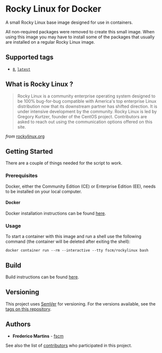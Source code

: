 # Rocky Linux for Docker

A small Rocky Linux base image designed for use in containers.

All non-required packages were removed to create this small image. When using
this image you may have to install some of the packages that usually are
installed on a regular Rocky Linux image.

## Supported tags

- [`8`][latest], [`latest`][latest]

[latest]: https://github.com/fscm/docker-rockylinux/blob/master/rockylinux8/Dockerfile

## What is Rocky Linux ?

> Rocky Linux is a community enterprise operating system designed to be 100% bug-for-bug compatible with America's top enterprise Linux distribution now that its downstream partner has shifted direction. It is under intensive development by the community. Rocky Linux is led by Gregory Kurtzer, founder of the CentOS project. Contributors are asked to reach out using the communication options offered on this site.

*from* [rockylinux.org](https://rockylinux.org)

## Getting Started

There are a couple of things needed for the script to work.

### Prerequisites

Docker, either the Community Edition (CE) or Enterprise Edition (EE), needs to
be installed on your local computer.

#### Docker

Docker installation instructions can be found
[here](https://docs.docker.com/install/).

### Usage

To start a container with this image and run a shell use the following
command (the container will be deleted after exiting the shell):

```shell
docker container run --rm --interactive --tty fscm/rockylinux bash
```

## Build

Build instructions can be found
[here](https://github.com/fscm/docker-rockylinux/blob/master/README.build.md).

## Versioning

This project uses [SemVer](http://semver.org/) for versioning. For the versions
available, see the [tags on this repository](https://github.com/fscm/docker-rockylinux/tags).

## Authors

- **Frederico Martins** - [fscm](https://github.com/fscm)

See also the list of [contributors](https://github.com/fscm/docker-rockylinux/contributors)
who participated in this project.
